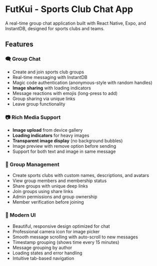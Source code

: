 # FutKui - Sports Club Chat App

A real-time group chat application built with React Native, Expo, and InstantDB, designed for sports clubs and teams.

## Features

### 🗨️ Group Chat
- Create and join sports club groups
- Real-time messaging with InstantDB
- Magic code authentication (anonymous-style with random handles)
- **Image sharing** with loading indicators
- Message reactions with emojis (long-press to add)
- Group sharing via unique links
- Leave group functionality

### 📷 Rich Media Support
- **Image upload** from device gallery
- **Loading indicators** for heavy images
- **Transparent image display** (no background bubbles)
- Image preview with remove option before sending
- Support for both text and image in same message

### 👥 Group Management
- Create sports clubs with custom names, descriptions, and avatars
- View group members and membership status
- Share groups with unique deep links
- Join groups using share links
- Admin permissions and group ownership
- Member verification before joining

### 🎨 Modern UI
- Beautiful, responsive design optimized for chat
- Professional camera icon for image picker
- Smooth message scrolling with auto-scroll to new messages
- Timestamp grouping (shows time every 15 minutes)
- Message grouping by author
- Loading states and error handling
- Intuitive tab-based navigation

